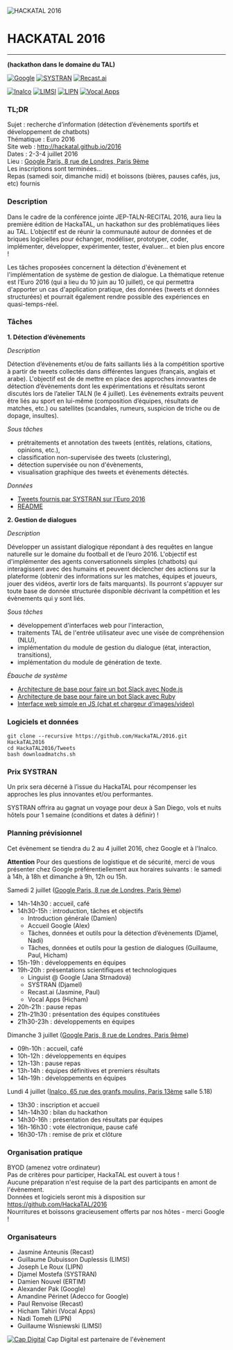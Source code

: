 ![HACKATAL 2016](https://raw.githubusercontent.com/HackaTAL/2016/gh-pages/hackatal2016.jpg)

# HACKATAL 2016
---------------
**(hackathon dans le domaine du TAL)**

[![Google](https://raw.githubusercontent.com/HackaTAL/2016/gh-pages/logo-google.png)](http://www.google.fr)
[![SYSTRAN](https://raw.githubusercontent.com/HackaTAL/2016/gh-pages/logo-systran.png)](http://www.systran.fr)
[![Recast.ai](https://raw.githubusercontent.com/HackaTAL/2016/gh-pages/logo-recast.png)](http://www.recast.ai)

[![Inalco](https://raw.githubusercontent.com/HackaTAL/2016/gh-pages/logo-inalco.png)](http://www.inalco.fr)
[![LIMSI](https://raw.githubusercontent.com/HackaTAL/2016/gh-pages/logo-limsi.png)](http://www.limsi.fr)
[![LIPN](https://raw.githubusercontent.com/HackaTAL/2016/gh-pages/logo-lipn.png)](http://lipn.univ-paris13.fr)
[![Vocal Apps](https://raw.githubusercontent.com/HackaTAL/2016/gh-pages/logo-vocalapps.png)](http://vocal-apps.com)

### TL;DR

Sujet : recherche d’information (détection d’évènements sportifs et développement de chatbots)  
Thématique : Euro 2016  
Site web : http://hackatal.github.io/2016  
Dates : 2-3-4 juillet 2016  
Lieu : [Google Paris, 8 rue de Londres, Paris 9ème](https://goo.gl/maps/yPgc5XcT5B92)  
Les inscriptions sont terminées...  
Repas (samedi soir, dimanche midi) et boissons (bières, pauses cafés, jus, etc) fournis

### Description

Dans le cadre de la conférence jointe JEP-TALN-RECITAL 2016, aura lieu la première édition de HackaTAL, un hackathon sur des problématiques liées au TAL. L’objectif est de réunir la communauté autour de données et de briques logicielles pour échanger, modéliser, prototyper, coder, implémenter, développer, expérimenter, tester, évaluer... et bien plus encore !

Les tâches proposées concernent la détection d'évènement et l'implémentation de système de gestion de dialogue. La thématique retenue est l’Euro 2016 (qui a lieu du 10 juin au 10 juillet), ce qui permettra d'apporter un cas d'application pratique, des données (tweets et données structurées) et pourrait également rendre possible des expériences en quasi-temps-réel.

### Tâches

**1. Détection d’évènements**

*Description*

Détection d’évènements et/ou de faits saillants liés à la compétition sportive à partir de tweets collectés dans différentes langues (français, anglais et arabe). L'objectif est de de mettre en place des approches innovantes de détection d’évènements dont les expérimentations et résultats seront discutés lors de l’atelier TALN (le 4 juillet). Les évènements extraits peuvent être liés au sport en lui-même (composition d’équipes, résultats de matches, etc.) ou satellites (scandales, rumeurs, suspicion de triche ou de dopage, insultes).

*Sous tâches*

- prétraitements et annotation des tweets (entités, relations, citations, opinions, etc.),
- classification non-supervisée des tweets (clustering),
- détection supervisée ou non d'évènements,
- visualisation graphique des tweets et évènements détectés.

*Données*

- [Tweets fournis par SYSTRAN sur l’Euro 2016](http://helium.lab.parisdescartes.fr:2232/tweets/train_euro2016/)
- [README](http://helium.lab.parisdescartes.fr:2232/tweets/train_euro2016/README.txt)

**2. Gestion de dialogues**

*Description*

Développer un assistant dialogique répondant à des requêtes en langue naturelle sur le domaine du football et de l’euro 2016. L'objectif est d'implémenter des agents conversationnels simples (chatbots) qui interagissent avec des humains et peuvent déclencher des actions sur la plateforme (obtenir des informations sur les matches, équipes et joueurs, jouer des vidéos, avertir lors de faits marquants). Ils pourront s'appuyer sur toute base de donnée structurée disponible décrivant la compétition et les évènements qui y sont liés.

*Sous tâches*

- développement d'interfaces web pour l'interaction,
- traitements TAL de l'entrée utilisateur avec une visée de compréhension (NLU),
- implémentation du module de gestion du dialogue (état, interaction, transitions),
- implémentation du module de génération de texte.

*Ébauche de système*

- [Architecture de base pour faire un bot Slack avec Node.js](https://github.com/HackaTAL/bot-slack/tree/01385db632c24741300228447c033455c025a3e5)
- [Architecture de base pour faire un bot Slack avec Ruby](https://github.com/HackaTAL/2016/tree/master/ChatBots/rubot-slack)
- [Interface web simple en JS (chat et chargeur d'images/video)](https://github.com/HackaTAL/bot-web-chat/tree/6be6d51cc301059613fe934a6748c2564d11520d)

### Logiciels et données

```
git clone --recursive https://github.com/HackaTAL/2016.git  HackaTAL2016
cd HackaTAL2016/Tweets
bash downloadmatchs.sh
```

### Prix SYSTRAN

Un prix sera décerné à l’issue du HackaTAL pour récompenser les approches les plus innovantes et/ou performantes.

SYSTRAN offrira au gagnat un voyage pour deux à San Diego, vols et nuits hôtels pour 1 semaine (conditions et dates à définir) !

### Planning prévisionnel

Cet évènement se tiendra du 2 au 4 juillet 2016, chez Google et à l'Inalco.

**Attention** Pour des questions de logistique et de sécurité, merci de vous présenter chez Google préférentiellement aux horaires suivants : le samedi à 14h, à 18h et dimanche à 9h, 12h ou 15h.

Samedi 2 juillet ([Google Paris, 8 rue de Londres, Paris 9ème](https://goo.gl/maps/yPgc5XcT5B92))

- 14h-14h30 : accueil, café
- 14h30-15h : introduction, tâches et objectifs
  - Introduction générale (Damien)
  - Accueil Google (Alex)
  - Tâches, données et outils pour la détection d’évènements (Djamel, Nadi)
  - Tâches, données et outils pour la gestion de dialogues (Guillaume, Paul, Hicham)
- 15h-19h : développements en équipes
- 19h-20h : présentations scientifiques et technologiques
  - Linguist @ Google (Jana Strnadová)
  - SYSTRAN (Djamel)
  - Recast.ai (Jasmine, Paul)
  - Vocal Apps (Hicham)
- 20h-21h : pause repas
- 21h-21h30 : présentation des équipes constituées
- 21h30-23h : développements en équipes

Dimanche 3 juillet ([Google Paris, 8 rue de Londres, Paris 9ème](https://goo.gl/maps/yPgc5XcT5B92))

- 09h-10h : accueil, café
- 10h-12h : développements en équipes
- 12h-13h : pause repas
- 13h-14h : équipes définitives et premiers résultats
- 14h-19h : développements en équipes

Lundi 4 juillet ([Inalco, 65 rue des granfs moulins, Paris 13ème](https://goo.gl/maps/rZd6MBx5tR32) salle 5.18)

- 13h30 : inscription et accueil
- 14h-14h30 : bilan du hackathon
- 14h30-16h : présentation des résultats par équipes
- 16h-16h30 : vote électronique, pause café
- 16h30-17h : remise de prix et clôture

### Organisation pratique

BYOD (amenez votre ordinateur)  
Pas de critères pour participer, HackaTAL est ouvert à tous !  
Aucune préparation n'est requise de la part des participants en amont de l'évènement.  
Données et logiciels seront mis à disposition sur https://github.com/HackaTAL/2016  
Nourritures et boissons gracieusement offerts par nos hôtes - merci Google !  

### Organisateurs

- Jasmine Anteunis (Recast)
- Guillaume Dubuisson Duplessis (LIMSI)
- Joseph Le Roux (LIPN)
- Djamel Mostefa (SYSTRAN)
- Damien Nouvel (ERTIM)
- Alexander Pak (Google)
- Amandine Périnet (Adecco for Google)
- Paul Renvoise (Recast)
- Hicham Tahiri (Vocal Apps)
- Nadi Tomeh (LIPN)
- Guillaume Wisniewski (LIMSI)

[![Cap Digital](https://raw.githubusercontent.com/HackaTAL/2016/gh-pages/logo-capdigital.png)](http://www.capdigital.com)
Cap Digital est partenaire de l'évènement
